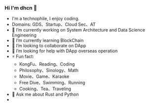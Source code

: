 ### Hi I'm dhcn 👋

- I'm a technophile, I enjoy coding.
- Domains: GDS、Startup、Cloud Sec、AT
- 🔭 I’m currently working on System Architecture and Data Science Engineering
- 🌱 I’m currently learning BlockChain
- 👯 I’m looking to collaborate on DApp
- 🤔 I’m looking for help with DApp overseas operation
- ⚡ Fun fact:
  - KongFu、Reading、Coding
  - Philosophy、Sinology、Math
  - Movie、Game、Karaoke
  - Free Dive、Swimming、Running
  - Cooking、Tea、Traveling
- 💬 Ask me about Rust and Python
- 
<!--
**dhcn/dhcn** is a ✨ _special_ ✨ repository because its `README.md` (this file) appears on your GitHub profile.

Here are some ideas to get you started:
- Education:Bachelor of CS, BUAA




- 📫 How to reach me: ...
- 😄 Pronouns: ...
 ...
-->

